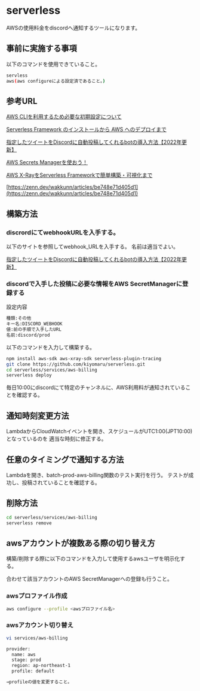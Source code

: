# serverless

AWSの使用料金をdiscordへ通知するツールになります。

## 事前に実施する事項

以下のコマンドを使用できていること。

```bash
servless
aws(aws configureによる設定済であること。)
```

## 参考URL

[AWS CLIを利用するため必要な初期設定について](https://dev.classmethod.jp/articles/aws-cli_initial_setting/)

[Serverless Framework のインストールから AWS へのデプロイまで](https://zenn.dev/ombran/articles/serverless-install-and-aws-deploy)

[指定したツイートをDiscordに自動投稿してくれるbotの導入方法【2022年更新】](https://note.com/kawa0108/n/ndc5aef135519)

[AWS Secrets Managerを使おう！](https://qiita.com/mm-Genqiita/items/f93285a6058c64b39f23)

[AWS X-RayをServerless Frameworkで簡単構築・可視化まで](https://acro-engineer.hatenablog.com/entry/2018/07/31/120000)

[https://zenn.dev/wakkunn/articles/be748e71d405d1](https://zenn.dev/wakkunn/articles/be748e71d405d1)

## 構築方法

### discrordにてwebhookURLを入手する。

以下のサイトを参照してwebhook_URLを入手する。
名前は適当でよい。

[指定したツイートをDiscordに自動投稿してくれるbotの導入方法【2022年更新】](https://note.com/kawa0108/n/ndc5aef135519)

### discordで入手した投稿に必要な情報をAWS SecretManagerに登録する

設定内容
```bash
種類:その他
キー名:DISCORD_WEBHOOK
値:前の手順で入手したURL
名前:discord/prod
```

以下のコマンドを入力して構築する。

```bash
npm install aws-sdk aws-xray-sdk serverless-plugin-tracing
git clone https://github.com/kiyomaru/serverless.git
cd serverless/services/aws-billing
serverless deploy
```

毎日10:00にdiscordにて特定のチャンネルに、AWS利用料が通知されていることを確認する。

## 通知時刻変更方法

LambdaからCloudWatchイベントを開き、スケジュールがUTC1:00(JPT10:00)となっているのを
適当な時刻に修正する。

## 任意のタイミングで通知する方法

Lambdaを開き、batch-prod-aws-billing関数のテスト実行を行う。
テストが成功し、投稿されていることを確認する。

## 削除方法

```bash
cd serverless/services/aws-billing
serverless remove
```

## awsアカウントが複数ある際の切り替え方

構築/削除する際に以下のコマンドを入力して使用するawsユーザを明示化する。

合わせて該当アカウントのAWS SecretManagerへの登録も行うこと。

### awsプロファイル作成

```bash
aws configure --profile <awsプロファイル名>
```

### awsアカウント切り替え

```bash
vi services/aws-billing

provider:
  name: aws
  stage: prod
  region: ap-northeast-1
  profile: default

→profileの値を変更すること。
```
